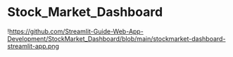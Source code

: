 # Stock_Market_Dashboard

!https://github.com/Streamlit-Guide-Web-App-Development/StockMarket_Dashboard/blob/main/stockmarket-dashboard-streamlit-app.png
